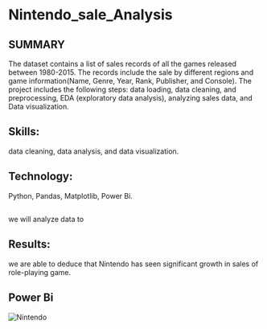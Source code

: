 # Nintendo_sale_Analysis

## SUMMARY 
The dataset contains a list of sales records of all the games released between 1980-2015. The records include the sale by different regions and game information(Name, Genre, Year, Rank, Publisher, and Console). The project includes the following steps: data loading, data cleaning, and preprocessing, EDA (exploratory data analysis), analyzing sales data, and Data visualization.

## Skills: 
data cleaning, data analysis, and data visualization.
## Technology: 
Python, Pandas, Matplotlib, Power Bi.

##
we will analyze data to 

## Results: 
we are able to deduce that Nintendo has seen significant growth in sales of role-playing game.

## Power Bi 
![Nintendo](https://github.com/YounamS/Python_Projects-Panda-Numpy-Matplotlib/assets/40123305/871e4561-1636-4ef9-a6a4-a2f12159e624)



